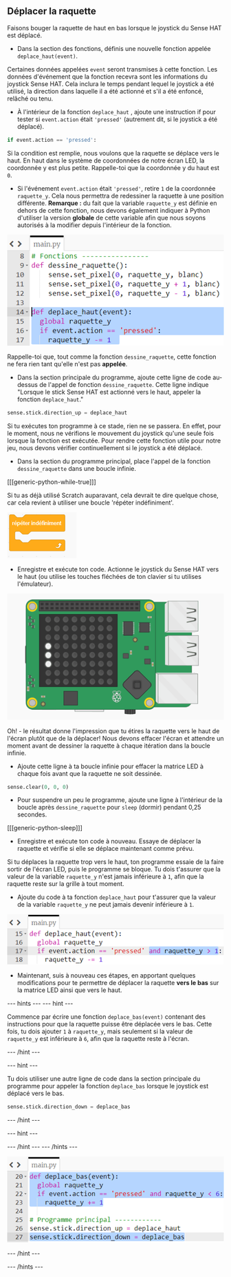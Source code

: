 ## Déplacer la raquette

Faisons bouger la raquette de haut en bas lorsque le joystick du Sense HAT est déplacé.

+ Dans la section des fonctions, définis une nouvelle fonction appelée `deplace_haut(event)`.

Certaines données appelées `event` seront transmises à cette fonction. Les données d'événement que la fonction recevra sont les informations du joystick Sense HAT. Cela inclura le temps pendant lequel le joystick a été utilisé, la direction dans laquelle il a été actionné et s'il a été enfoncé, relâché ou tenu.

+ À l'intérieur de la fonction `deplace_haut` , ajoute une instruction if pour tester si `event.action` était `'pressed'` (autrement dit, si le joystick a été déplacé).

```python
if event.action == 'pressed':
```

Si la condition est remplie, nous voulons que la raquette se déplace vers le haut. En haut dans le système de coordonnées de notre écran LED, la coordonnée y est plus petite. Rappelle-toi que la coordonnée y du haut est `0`.

+ Si l'événement `event.action` était `'pressed'`, retire `1` de la coordonnée `raquette_y`. Cela nous permettra de redessiner la raquette à une position différente. **Remarque :** du fait que la variable `raquette_y` est définie en dehors de cette fonction, nous devons également indiquer à Python d'utiliser la version **globale** de cette variable afin que nous soyons autorisés à la modifier depuis l'intérieur de la fonction.

![Raquette y se déplace vers le haut](images/move-bat-up.png)

Rappelle-toi que, tout comme la fonction `dessine_raquette`, cette fonction ne fera rien tant qu'elle n'est pas **appelée**.

+ Dans la section principale du programme, ajoute cette ligne de code au-dessus de l'appel de fonction `dessine_raquette`. Cette ligne indique "Lorsque le stick Sense HAT est actionné vers le haut, appeler la fonction `deplace_haut`."

``` python
sense.stick.direction_up = deplace_haut
```

Si tu exécutes ton programme à ce stade, rien ne se passera. En effet, pour le moment, nous ne vérifions le mouvement du joystick qu'une seule fois lorsque la fonction est exécutée. Pour rendre cette fonction utile pour notre jeu, nous devons vérifier continuellement si le joystick a été déplacé.

+ Dans la section du programme principal, place l'appel de la fonction `dessine_raquette` dans une boucle infinie.

[[[generic-python-while-true]]]

Si tu as déjà utilisé Scratch auparavant, cela devrait te dire quelque chose, car cela revient à utiliser une boucle 'répéter indéfiniment'.

![Boucle infinie dans Scratch](images/forever-scratch.png)

+ Enregistre et exécute ton code. Actionne le joystick du Sense HAT vers le haut (ou utilise les touches fléchées de ton clavier si tu utilises l'émulateur).

![Déplace la raquette](images/move-the-bat.gif)

Oh! - le résultat donne l'impression que tu étires la raquette vers le haut de l'écran plutôt que de la déplacer! Nous devons effacer l'écran et attendre un moment avant de dessiner la raquette à chaque itération dans la boucle infinie.


+ Ajoute cette ligne à ta boucle infinie pour effacer la matrice LED à chaque fois avant que la raquette ne soit dessinée.

``` python
sense.clear(0, 0, 0)
```

+ Pour suspendre un peu le programme, ajoute une ligne à l'intérieur de la boucle après `dessine_raquette` pour `sleep` (dormir) pendant 0,25 secondes.

[[[generic-python-sleep]]]

+ Enregistre et exécute ton code à nouveau. Essaye de déplacer la raquette et vérifie si elle se déplace maintenant comme prévu.

Si tu déplaces la raquette trop vers le haut, ton programme essaie de la faire sortir de l'écran LED, puis le programme se bloque. Tu dois t'assurer que la valeur de la variable `raquette_y` n'est jamais inférieure à `1`, afin que la raquette reste sur la grille à tout moment.

+ Ajoute du code à ta fonction `deplace_haut` pour t'assurer que la valeur de la variable `raquette_y` ne peut jamais devenir inférieure à `1`.

![Vérifie que la raquette n'est pas hors de l'écran](images/check-not-off-screen.png)

+ Maintenant, suis à nouveau ces étapes, en apportant quelques modifications pour te permettre de déplacer la raquette **vers le bas** sur la matrice LED ainsi que vers le haut.

--- hints --- --- hint ---

Commence par écrire une fonction `deplace_bas(event)` contenant des instructions pour que la raquette puisse être déplacée vers le bas. Cette fois, tu dois ajouter `1` à `raquette_y`, mais seulement si la valeur de `raquette_y` est inférieure à `6`, afin que la raquette reste à l'écran.

--- /hint ---

--- hint ---

Tu dois utiliser une autre ligne de code dans la section principale du programme pour appeler la fonction `deplace_bas` lorsque le joystick est déplacé vers le bas.

``` python
sense.stick.direction_down = deplace_bas
```

--- /hint ---

--- hint ---

--- /hint --- --- /hints ---

![Déplace la raquette vers le bas](images/hint-move-down.png)

--- /hint ---

--- /hints ---
